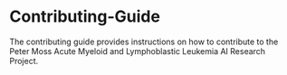 # Contributing-Guide
The contributing guide provides instructions on how to contribute to the Peter Moss Acute Myeloid and Lymphoblastic Leukemia AI Research Project.
